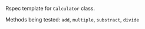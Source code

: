 Rspec template for `Calculator` class.

Methods being tested: `add`, `multiple`, `substract`, `divide`
